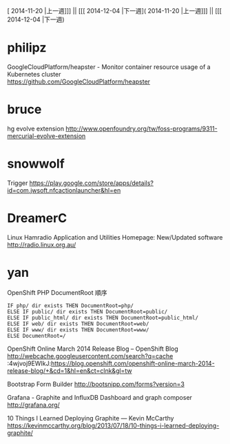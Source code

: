 [ 2014-11-20 |上一週]]] || [[[ 2014-12-04 |下一週]( 2014-11-20 |上一週]]] || [[[ 2014-12-04 |下一週)



# philipz

GoogleCloudPlatform/heapster - Monitor container resource usage of a Kubernetes cluster     
<https://github.com/GoogleCloudPlatform/heapster>  

# bruce 

hg evolve extension
<http://www.openfoundry.org/tw/foss-programs/9311-mercurial-evolve-extension>  

# snowwolf

Trigger
<https://play.google.com/store/apps/details?id=com.jwsoft.nfcactionlauncher&hl=en>  

# DreamerC

Linux Hamradio Application and Utilities Homepage: New/Updated software
<http://radio.linux.org.au/>  

# yan

OpenShift PHP DocumentRoot 順序


    IF php/ dir exists THEN DocumentRoot=php/  
    ELSE IF public/ dir exists THEN DocumentRoot=public/  
    ELSE IF public_html/ dir exists THEN DocumentRoot=public_html/  
    ELSE IF web/ dir exists THEN DocumentRoot=web/  
    ELSE IF www/ dir exists THEN DocumentRoot=www/  
    ELSE DocumentRoot=/


  
OpenShift Online March 2014 Release Blog – OpenShift Blog
<http://webcache.googleusercontent.com/search?q=cache>  :4wjvoj9EWIkJ:<https://blog.openshift.com/openshift-online-march-2014-release-blog/+&cd=1&hl=en&ct=clnk&gl=tw>  

Bootstrap Form Builder
<http://bootsnipp.com/forms?version=3>  

Grafana - Graphite and InfluxDB Dashboard and graph composer
<http://grafana.org/>  

10 Things I Learned Deploying Graphite — Kevin McCarthy
<https://kevinmccarthy.org/blog/2013/07/18/10-things-i-learned-deploying-graphite/>  